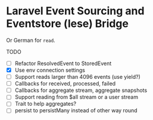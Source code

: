 # Laravel Event Sourcing and Eventstore (lese) Bridge

Or German for `read`. 

TODO

* [ ] Refactor ResolvedEvent to StoredEvent
* [x] Use env connection settings
* [ ] Support reads larger than 4096 events (use yield?)
* [ ] Callbacks for received, processed, failed
* [ ] Callbacks for aggregate stream, aggregate snapshots
* [ ] Support reading from $all stream or a user stream
* [ ] Trait to help aggregates?
* [ ] persist to persistMany instead of other way round
